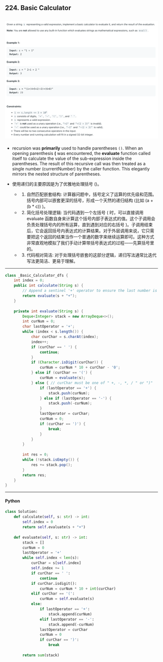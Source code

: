 ## 224. Basic Calculator
![](img/2024-07-30-16-52-30.png)
---
- recursion was **primarily** used to handle parentheses `()`. When an opening parenthesis **(** was encountered, the **evaluate** function called 
  itself to calculate the value of the sub-expression inside the parentheses. The result of this recursive call was then treated as a single number 
  (currentNumber) by the caller function. This elegantly mirrors the nested structure of parentheses.


- 使用递归的主要原因是为了优雅地处理括号 ()。
  - 1. 自然匹配嵌套结构: 计算器问题中，括号定义了运算的优先级和范围。括号内部可以嵌套更深的括号，形成一个天然的递归结构 (比如 (a + (b * c)) )。
  - 2. 简化括号处理逻辑: 当代码遇到一个左括号 ( 时，可以直接调用 evaluate 函数自身来计算这个括号内部子表达式的值。这个子调用会负责处理括号内的所有运算，直到遇到对应的右括号 )。子调用结束后，它会返回括号内表达式的计算结果。对于外层调用来说，它只需要把这个返回的结果当作一个普通的数字来继续运算即可。这种方式非常直观地模拟了我们手动计算带括号表达式的过程——先算括号里的。
  - 3. 代码相对简洁: 对于处理括号嵌套的这部分逻辑，递归写法通常比迭代写法更简洁、更易于理解。
---
```java
class _Basic_Calculator_dfs {
    int index = 0;
    public int calculate(String s) {
        // Append a sentinel '+' operator to ensure the last number is processed.
        return evaluate(s + "+");
    }

    private int evaluate(String s) {
        Deque<Integer> stack = new ArrayDeque<>();
        int curNum = 0;
        char lastOperator = '+';
        while (index < s.length()) {
            char curChar = s.charAt(index);
            index++;
            if (curChar == ' ') {
                continue;
            }
            if (Character.isDigit(curChar)) {
                curNum = curNum * 10 + curChar - '0';
            } else if (curChar == '(') {
                curNum = evaluate(s);
            } else { // curChar must be one of " +, -, *, / " or ")"
                if (lastOperator == '+') {
                    stack.push(curNum);
                } else if (lastOperator == '-') {
                    stack.push(-curNum);
                }
                lastOperator = curChar;
                curNum = 0;
                if (curChar == ')') {
                    break;
                }
            }
        }

        int res = 0;
        while (!stack.isEmpty()) {
            res += stack.pop();
        }
        return res;
    }
}
```
---


#### Python

```py
class Solution:
    def calculate(self, s: str) -> int:
        self.index = 0
        return self.evaluate(s + "+")

    def evaluate(self, s: str) -> int:
        stack = []
        curNum = 0
        lastOperator = '+'
        while self.index < len(s):
            curChar = s[self.index]
            self.index += 1
            if curChar == ' ':
                continue
            if curChar.isdigit():
                curNum = curNum * 10 + int(curChar)
            elif curChar == '(':
                curNum = self.evaluate(s)
            else:
                if lastOperator == '+':
                    stack.append(curNum)
                elif lastOperator == '-':
                    stack.append(-curNum)
                lastOperator = curChar
                curNum = 0
                if curChar == ')':
                    break
        
        return sum(stack)
```